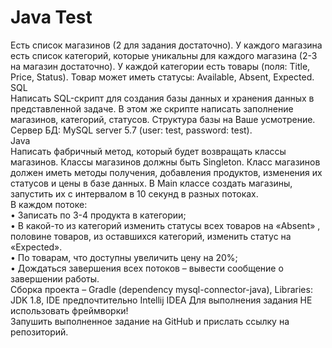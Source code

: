 # Java Test

Есть список магазинов (2 для задания достаточно). У каждого магазина есть список категорий, которые
уникальны для каждого магазина (2-3 на магазин достаточно). У каждой категории есть товары (поля: Title,
Price, Status). Товар может иметь статусы: Available, Absent, Expected.<br />
SQL<br />
Написать SQL-скрипт для создания базы данных и хранения данных в представленной задаче. В этом
же скрипте написать заполнение магазинов, категорий, статусов. Структура базы на Ваше усмотрение.
Сервер БД: MySQL server 5.7 (user: test, password: test).<br />
Java<br />
Написать фабричный метод, который будет возвращать классы магазинов. Классы магазинов должны
быть Singleton. Класс магазинов должен иметь методы получения, добавления продуктов, изменения
их статусов и цены в базе данных. В Main классе создать магазины, запустить их с интервалом в 10
секунд в разных потоках.<br />
В каждом потоке:<br />
• Записать по 3-4 продукта в категории;<br />
• В какой-то из категорий изменить статусы всех товаров на «Absent» , половине товаров, из
оставшихся категорий, изменить статус на «Expected».<br />
• По товарам, что доступны увеличить цену на 20%;<br />
• Дождаться завершения всех потоков – вывести сообщение о завершении работы.<br />
Сборка проекта – Gradle (dependency mysql-connector-java), Libraries: JDK 1.8, IDE предпочтительно Intellij IDEA
Для выполнения задания НЕ использовать фреймворки!<br />
Запушить выполненное задание на GitHub и прислать ссылку на репозиторий.<br />


